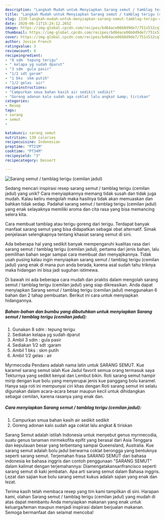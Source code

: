 ```yaml
---
description: "Langkah Mudah untuk Menyiapkan Sarang semut / tamblag terigu (cemilan jadul) yang Sempurna"
title: "Langkah Mudah untuk Menyiapkan Sarang semut / tamblag terigu (cemilan jadul) yang Sempurna"
slug: 1338-langkah-mudah-untuk-menyiapkan-sarang-semut-tamblag-terigu-cemilan-jadul-yang-sempurna
date: 2020-06-11T15:24:12.265Z
image: https://img-global.cpcdn.com/recipes/bd64ace06b0d9de7/751x532cq70/sarang-semut-tamblag-terigu-cemilan-jadul-foto-resep-utama.jpg
thumbnail: https://img-global.cpcdn.com/recipes/bd64ace06b0d9de7/751x532cq70/sarang-semut-tamblag-terigu-cemilan-jadul-foto-resep-utama.jpg
cover: https://img-global.cpcdn.com/recipes/bd64ace06b0d9de7/751x532cq70/sarang-semut-tamblag-terigu-cemilan-jadul-foto-resep-utama.jpg
author: Jessie French
ratingvalue: 3
reviewcount: 8
recipeingredient:
- "8 sdm  tepung terigu"
- " kelapa yg sudah dparut"
- "3 sdm  gula pasir"
- "1/2 sdt garam"
- "1 bks  skm putih"
- "1/2 gelas  air"
recipeinstructions:
- "Campurkan smua bahan kasih air sedikit sedikit"
- "Goreng adonan kalo sudah aga coklat lalu angkat &amp; tiriskan"
categories:
- Resep
tags:
- sarang
- semut
- 

katakunci: sarang semut  
nutrition: 139 calories
recipecuisine: Indonesian
preptime: "PT21M"
cooktime: "PT34M"
recipeyield: "3"
recipecategory: Dessert

---
```



![Sarang semut / tamblag terigu (cemilan jadul)](https://img-global.cpcdn.com/recipes/bd64ace06b0d9de7/751x532cq70/sarang-semut-tamblag-terigu-cemilan-jadul-foto-resep-utama.jpg)

Sedang mencari inspirasi resep sarang semut / tamblag terigu (cemilan jadul) yang unik? Cara menyiapkannya memang tidak susah dan tidak juga mudah. Kalau keliru mengolah maka hasilnya tidak akan memuaskan dan bahkan tidak sedap. Padahal sarang semut / tamblag terigu (cemilan jadul) yang enak selayaknya memiliki aroma dan cita rasa yang bisa memancing selera kita.

Cara membuat tamblag atau terigu goreng dari terigu. Terdapat banyak manfaat sarang semut yang bisa didapatkan sebagai obat alternatif. Simak penjelasan selengkapnya tentang khasiat sarang semut di sini.

Ada beberapa hal yang sedikit banyak mempengaruhi kualitas rasa dari sarang semut / tamblag terigu (cemilan jadul), pertama dari jenis bahan, lalu pemilihan bahan segar sampai cara membuat dan menyajikannya. Tidak usah pusing kalau ingin menyiapkan sarang semut / tamblag terigu (cemilan jadul) yang enak di mana pun anda berada, karena asal sudah tahu triknya maka hidangan ini bisa jadi suguhan istimewa.


Di bawah ini ada beberapa cara mudah dan praktis dalam mengolah sarang semut / tamblag terigu (cemilan jadul) yang siap dikreasikan. Anda dapat menyiapkan Sarang semut / tamblag terigu (cemilan jadul) menggunakan 6 bahan dan 2 tahap pembuatan. Berikut ini cara untuk menyiapkan hidangannya.

<!--inarticleads1-->

##### Bahan-bahan dan bumbu yang dibutuhkan untuk menyiapkan Sarang semut / tamblag terigu (cemilan jadul):

1. Gunakan 8 sdm : tepung terigu
1. Sediakan  kelapa yg sudah dparut
1. Ambil 3 sdm : gula pasir
1. Sediakan 1/2 sdt :garam
1. Ambil 1 bks : skm putih
1. Ambil 1/2 gelas : air


Myrmecodia Pendans adalah nama latin untuk SARANG SEMUT. Kue karamel sarang semut ialah Kue Jadul favorit semua orang termasuk saya Tekturnya yang sedikit kenyal dan Lembut bikin. Roti sarang semut hampir mirip dengan kue bolu yang menyerupai jenis kue panggang bolu karamel. Hanya saja roti ini mempunyai ciri khas dengan Roti sarang semut ini selalu digunakan dalam acara-acara besar maupun kecil untuk dihidangkan sebagai cemilan, karena rasanya yang enak dan. 

<!--inarticleads2-->

##### Cara menyiapkan Sarang semut / tamblag terigu (cemilan jadul):

1. Campurkan smua bahan kasih air sedikit sedikit
1. Goreng adonan kalo sudah aga coklat lalu angkat &amp; tiriskan


Sarang Semut adalah istilah Indonesia untuk menyebut genus myrmecodia, suatu genus tanaman mirmekofita epifit yang berasal dari Asia Tenggara dan kepulauan besar yang terbentang sampai Queensland, Australia. Kue sarang semut adalah bolu jadul berwarna coklat berongga yang bentuknya seperti sarang semut. Terjemahan frasa SARANG SEMUT dari bahasa indonesia ke bahasa inggris dan contoh penggunaan &#34;SARANG SEMUT&#34; dalam kalimat dengan terjemahannya: Diamengatakansanfrancisco seperti sarang semut di kaki jembatan. Apa arti sarang semut dalam Bahasa inggris. Lezat dan sajian kue bolu sarang semut kukus adalah sajian yang enak dan lezat. 

Terima kasih telah membaca resep yang tim kami tampilkan di sini. Harapan kami, olahan Sarang semut / tamblag terigu (cemilan jadul) yang mudah di atas dapat membantu Anda menyiapkan makanan yang enak untuk keluarga/teman maupun menjadi inspirasi dalam berjualan makanan. Semoga bermanfaat dan selamat mencoba!
